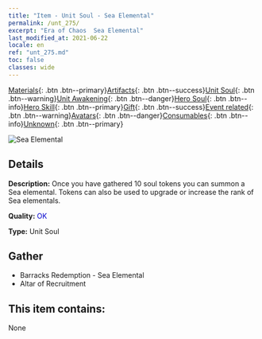 ```yaml
---
title: "Item - Unit Soul - Sea Elemental"
permalink: /unt_275/
excerpt: "Era of Chaos  Sea Elemental"
last_modified_at: 2021-06-22
locale: en
ref: "unt_275.md"
toc: false
classes: wide
---
```

 [Materials](/Items/){: .btn .btn--primary}[Artifacts](/Items/Artifacts/){: .btn .btn--success}[Unit Soul](/Items/UnitSoul/){: .btn .btn--warning}[Unit Awakening](/Items/UnitAwakening/){: .btn .btn--danger}[Hero Soul](/Items/HeroSoul/){: .btn .btn--info}[Hero Skill](/Items/HeroSkill/){: .btn .btn--primary}[Gift](/Items/Gift/){: .btn .btn--success}[Event related](/Items/Events/){: .btn .btn--warning}[Avatars](/Items/Avatars/){: .btn .btn--danger}[Consumables](/Items/Consumables/){: .btn .btn--info}[Unknown](/Items/Unknown/){: .btn .btn--primary}

 ![Sea Elemental](/images/u/ti_haiyuansu.jpg)

## Details
 **Description:** Once you have gathered 10 soul tokens you can summon a Sea elemental. Tokens can also be used to upgrade or increase the rank of Sea elementals.

 **Quality:** <span style="color: #0000CD">OK</span>

 **Type:** Unit Soul

## Gather

*    Barracks Redemption - Sea Elemental 
*    Altar of Recruitment 

## This item contains:

  None

